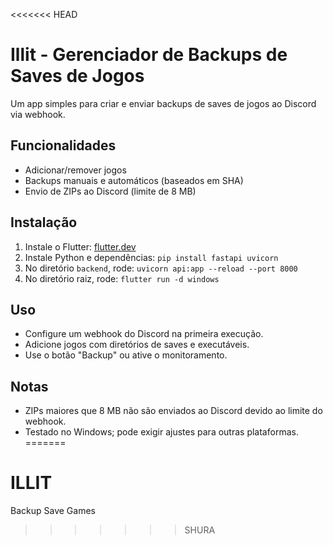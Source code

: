 <<<<<<< HEAD
# Illit - Gerenciador de Backups de Saves de Jogos
Um app simples para criar e enviar backups de saves de jogos ao Discord via webhook.

## Funcionalidades
- Adicionar/remover jogos
- Backups manuais e automáticos (baseados em SHA)
- Envio de ZIPs ao Discord (limite de 8 MB)

## Instalação
1. Instale o Flutter: [flutter.dev](https://flutter.dev)
2. Instale Python e dependências: `pip install fastapi uvicorn`
3. No diretório `backend`, rode: `uvicorn api:app --reload --port 8000`
4. No diretório raiz, rode: `flutter run -d windows`

## Uso
- Configure um webhook do Discord na primeira execução.
- Adicione jogos com diretórios de saves e executáveis.
- Use o botão "Backup" ou ative o monitoramento.

## Notas
- ZIPs maiores que 8 MB não são enviados ao Discord devido ao limite do webhook.
- Testado no Windows; pode exigir ajustes para outras plataformas.
=======
# ILLIT
Backup Save Games
>>>>>>> SHURA
